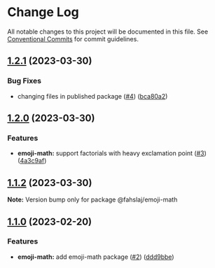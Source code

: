 # Change Log

All notable changes to this project will be documented in this file.
See [Conventional Commits](https://conventionalcommits.org) for commit guidelines.

## [1.2.1](https://github.com/fahslaj/lerna-ci-cd-example/compare/v1.2.0...v1.2.1) (2023-03-30)


### Bug Fixes

* changing files in published package ([#4](https://github.com/fahslaj/lerna-ci-cd-example/issues/4)) ([bca80a2](https://github.com/fahslaj/lerna-ci-cd-example/commit/bca80a27ff082ffdcfbc1429981746306536449b))



## [1.2.0](https://github.com/fahslaj/lerna-ci-cd-example/compare/v1.1.2...v1.2.0) (2023-03-30)


### Features

* **emoji-math:** support factorials with heavy exclamation point ([#3](https://github.com/fahslaj/lerna-ci-cd-example/issues/3)) ([4a3c9af](https://github.com/fahslaj/lerna-ci-cd-example/commit/4a3c9afe453cbd7e0da232b98a1688cb0af93352))



## [1.1.2](https://github.com/fahslaj/lerna-ci-cd-example/compare/v1.1.1...v1.1.2) (2023-03-30)

**Note:** Version bump only for package @fahslaj/emoji-math





## [1.1.0](https://github.com/fahslaj/lerna-ci-cd-example/compare/v1.0.6...v1.1.0) (2023-02-20)


### Features

* **emoji-math:** add emoji-math package ([#2](https://github.com/fahslaj/lerna-ci-cd-example/issues/2)) ([ddd9bbe](https://github.com/fahslaj/lerna-ci-cd-example/commit/ddd9bbed03cf4f7ae07021403778f56fee733d30))
